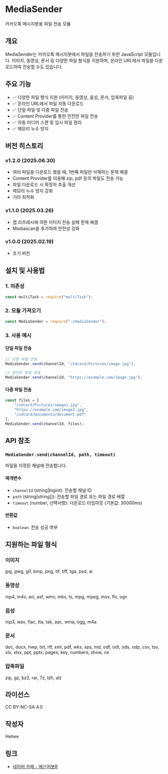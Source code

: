 # MediaSender

카카오톡 메시지봇용 파일 전송 모듈

## 개요

MediaSender는 카카오톡 메시지봇에서 파일을 전송하기 위한 JavaScript 모듈입니다. 이미지, 동영상, 문서 등 다양한 파일 형식을 지원하며, 온라인 URL에서 파일을 다운로드하여 전송할 수도 있습니다.

## 주요 기능

- ✅ 다양한 파일 형식 지원 (이미지, 동영상, 음성, 문서, 압축파일 등)
- ✅ 온라인 URL에서 파일 자동 다운로드
- ✅ 단일 파일 및 다중 파일 전송
- ✅ Content Provider를 통한 안전한 파일 전송
- ✅ 자동 미디어 스캔 및 임시 파일 정리
- ✅ 메모리 누수 방지

## 버전 히스토리

### v1.2.0 (2025.06.30)
- 여러 파일을 다운로드 했을 때, 1번째 파일만 삭제하는 문제 해결
- Content Provider를 이용해 zip, pdf 등의 파일도 전송 가능
- 파일 다운로드 시 확장자 추출 개선
- 메모리 누수 방지 강화
- 기타 최적화

### v1.1.0 (2025.03.26)
- 앱 리프레시에 의한 이미지 전송 실패 문제 해결
- Mediascan을 추가하여 안전성 강화

### v1.0.0 (2025.02.19)
- 초기 버전

## 설치 및 사용법

### 1. 의존성
```javascript
const multiTask = require("multiTask");
```

### 2. 모듈 가져오기
```javascript
const MediaSender = require("./mediaSender");
```

### 3. 사용 예시

#### 단일 파일 전송
```javascript
// 로컬 파일 전송
MediaSender.send(channelId, "/sdcard/Pictures/image.jpg");

// 온라인 파일 전송
MediaSender.send(channelId, "https://example.com/image.jpg");
```

#### 다중 파일 전송
```javascript
const files = [
    "/sdcard/Pictures/image1.jpg",
    "https://example.com/image2.jpg",
    "/sdcard/Documents/document.pdf"
];
MediaSender.send(channelId, files);
```

## API 참조

### `MediaSender.send(channelId, path, timeout)`

파일을 지정된 채널에 전송합니다.

#### 매개변수
- `channelId` (string|bigint): 전송할 채널 ID
- `path` (string|string[]): 전송할 파일 경로 또는 파일 경로 배열
- `timeout` (number, 선택사항): 다운로드 타임아웃 (기본값: 30000ms)

#### 반환값
- `boolean`: 전송 성공 여부

## 지원하는 파일 형식

### 이미지
jpg, jpeg, gif, bmp, png, tif, tiff, tga, psd, ai

### 동영상
mp4, m4v, avi, asf, wmv, mkv, ts, mpg, mpeg, mov, flv, ogv

### 음성
mp3, wav, flac, tta, tak, aac, wma, ogg, m4a

### 문서
doc, docx, hwp, txt, rtf, xml, pdf, wks, xps, md, odf, odt, ods, odp, csv, tsv, xls, xlsx, ppt, pptx, pages, key, numbers, show, ce

### 압축파일
zip, gz, bz2, rar, 7z, lzh, alz

## 라이선스

CC BY-NC-SA 4.0

## 작성자

Hehee

## 링크

- [네이버 카페 - 메신저봇R](https://cafe.naver.com/nameyee) 